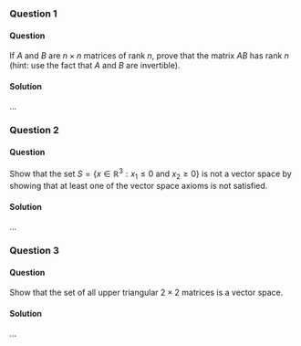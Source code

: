 ### Question 1

#### Question

If $A$ and $B$ are $n\times n$ matrices of rank $n$, prove that the matrix $AB$ has rank $n$ (hint: use the fact that $A$ and $B$ are invertible).

#### Solution

...

### Question 2

#### Question

Show that the set $S=\{x\in\mathbb{R}^3: x_1\leq 0\text{ and } x_2\geq 0\}$ is not a vector space by showing that at least one of the vector space axioms is not satisfied.

#### Solution

...

### Question 3

#### Question

Show that the set of all upper triangular $2\times 2$ matrices is a vector space.

#### Solution

...